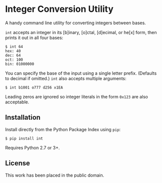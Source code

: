 
Integer Conversion Utility
==========================

A handy command line utility for converting integers between bases.

`int` accepts an integer in its [b]inary, [o]ctal, [d]ecimal, or he[x] form, then prints it out in all four bases:

    $ int 64
    hex: 40
    dec: 64
    oct: 100
    bin: 01000000

You can specify the base of the input using a single letter prefix. (Defaults to decimal if omitted.) `int` also accepts multiple arguments:

    $ int b1001 o777 d256 x1EA

Leading zeros are ignored so integer literals in the form `0x123` are also acceptable.


Installation
------------

Install directly from the Python Package Index using `pip`:

    $ pip install int

Requires Python 2.7 or 3+.


License
-------

This work has been placed in the public domain.
